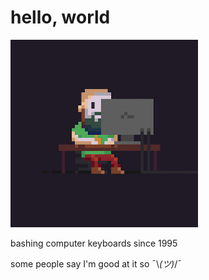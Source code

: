# hello, world

<img alt="generic neckbeard programmer" src="./img/programmer.jpg" width="300px">

bashing computer keyboards since 1995

some people say I'm good at it so  ¯\\_(ツ)_/¯
